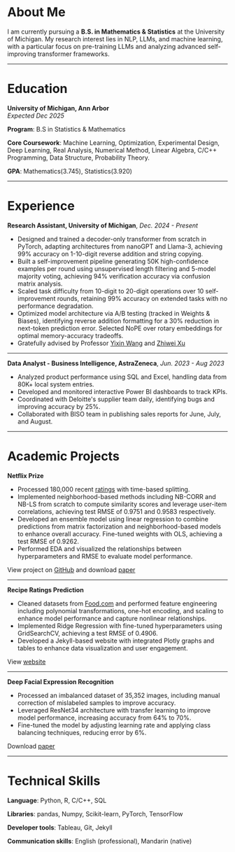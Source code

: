 # About Me
I am currently pursuing a **B.S. in Mathematics & Statistics** at the University of Michigan. My research interest lies in NLP, LLMs, and machine learning, with a particular focus on pre-training LLMs and analyzing advanced self-improving transformer frameworks.

---

# Education
**University of Michigan, Ann Arbor**    
*Expected Dec 2025*

**Program**: B.S in Statistics & Mathematics

**Core Coursework**: Machine Learning, Optimization, Experimental Design, Deep Learning, Real Analysis, Numerical Method, Linear Algebra, C/C++ Programming, Data Structure, Probability Theory.

**GPA**: Mathematics(3.745), Statistics(3.920)

---

# Experience
**Research Assistant, University of Michigan**, *Dec. 2024 - Present*

- Designed and trained a decoder-only transformer from scratch in PyTorch, adapting architectures from nanoGPT
and Llama-3, achieving 99% accuracy on 1-10-digit reverse addition and string copying.
- Built a self-improvement pipeline generating 50K high-confidence examples per round using unsupervised length filtering and 5-model majority voting, achieving 94% verification accuracy via confusion matrix analysis.
- Scaled task difficulty from 10-digit to 20-digit operations over 10 self-improvement rounds, retaining 99% accuracy on extended tasks with no performance degradation.
- Optimized model architecture via A/B testing (tracked in Weights & Biases), identifying reverse addition formatting for a 30% reduction in next-token prediction error. Selected NoPE over rotary embeddings for optimal memory-accuracy tradeoffs.
- Gratefully advised by Professor [Yixin Wang](https://yixinwang.github.io/) and [Zhiwei Xu](https://zhiweixx.github.io/)

---

**Data Analyst - Business Intelligence, AstraZeneca**, *Jun. 2023 - Aug 2023*

- Analyzed product performance using SQL and Excel, handling data from 80K+ local system entries.
- Developed and monitored interactive Power BI dashboards to track KPIs.
- Coordinated with Deloitte's supplier team daily, identifying bugs and improving accuracy by 25%.
- Collaborated with BISO team in publishing sales reports for June, July, and August.

---

# Academic Projects
**Netflix Prize**
- Processed 180,000 recent [ratings](https://drive.google.com/drive/folders/1XHeYTwgp9M4-V3shLd2loemdaoQGhi6d) with time-based splitting.
- Implemented neighborhood-based methods including NB-CORR and NB-LS from scratch to compute similarity scores and leverage user-item correlations, achieving test RMSE of 0.9751 and 0.9583 respectively.
- Developed an ensemble model using linear regression to combine predictions from matrix factorization and neighborhood-based models to enhance overall accuracy. Fine-tuned weights with OLS, achieving a test RMSE of 0.9262.
- Performed EDA and visualized the relationships between hyperparameters and RMSE to evaluate model performance.

View project on [GitHub](https://github.com/4everXYZ/netflix-project.git) and download [paper](https://drive.google.com/file/d/15OHwAAsIauEN8Wv1goT5aCmYXwBS2_5T/view?usp=drive_link)

---

**Recipe Ratings Prediction**
- Cleaned datasets from [Food.com](https://www.food.com/) and performed feature engineering including polynomial transformations, one-hot encoding, and scaling to enhance model performance and capture nonlinear relationships.
- Implemented Ridge Regression with fine-tuned hyperparameters using GridSearchCV, achieving a test RMSE of 0.4906.
- Developed a Jekyll-based website with integrated Plotly graphs and tables to enhance data visualization and user engagement.

View [website](https://fangyua666.github.io/recipe-rating-prediction/)

---

**Deep Facial Expression Recognition**
- Processed an imbalanced dataset of 35,352 images, including manual correction of mislabeled samples to improve accuracy.
- Leveraged ResNet34 architecture with transfer learning to improve model performance, increasing accuracy from 64% to 70%.
- Fine-tuned the model by adjusting learning rate and applying class balancing techniques, reducing error by 6%.

Download [paper](https://drive.google.com/file/d/1MI1U6uFKZotpC2txwIrAS9-EJPCK_Ppl/view?usp=sharing)

---

# Technical Skills
**Language**: Python, R, C/C++, SQL

**Libraries**: pandas, Numpy, Scikit-learn, PyTorch, TensorFlow

**Developer tools**: Tableau, Git, Jekyll

**Communication skills**: English (professional), Mandarin (native)